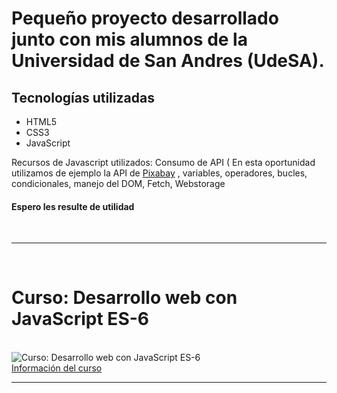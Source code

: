 <h1>Pequeño proyecto desarrollado junto con mis alumnos de la Universidad de San Andres (UdeSA).</h1>
<h2>Tecnologías utilizadas </h2>
<ul>
   <li>HTML5</li>
   <li>CSS3 </li>  
   <li>JavaScript</li>
</ul>
<p>Recursos de Javascript utilizados: Consumo de API ( En esta oportunidad utilizamos de ejemplo la API de <a href='https://pixabay.com/es/' target='_blank'>Pixabay</a> , variables, 
operadores, bucles, condicionales, manejo del DOM, Fetch, Webstorage </p>

<h4>Espero les resulte de utilidad </h4>

<br>
<hr>
<br>
<h1>Curso: Desarrollo web con JavaScript ES-6 </h1>
<br>
<img  src='https://cedavilu.com/wp-content/uploads/2021/11/banner-hotmart.png' alt='Curso: Desarrollo web con JavaScript ES-6'>
<br>
<a href= "https://go.hotmart.com/V62266206C" target="_blank" >Información del curso<a/>
<hr>
